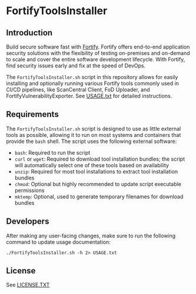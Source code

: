# FortifyToolsInstaller

## Introduction

Build secure software fast with [Fortify](https://www.microfocus.com/en-us/solutions/application-security). Fortify offers end-to-end application security solutions with the flexibility of testing on-premises and on-demand to scale and cover the entire software
development lifecycle.  With Fortify, find security issues early and fix at the speed of DevOps.

The `FortifyToolsInstaller.sh` script in this repository allows for easily installing and optionally running various Fortify tools commonly used in CI/CD pipelines, like ScanCentral Client, FoD Uploader, and FortifyVulnerabilityExporter. See [USAGE.txt](USAGE.txt) for detailed instructions.

## Requirements

The `FortifyToolsInstaller.sh` script is designed to use as little external tools as possible, allowing it to run on most systems and containers that provide the `bash` shell. The script uses the following external software:

* `bash`: Required to run the script
* `curl` or `wget`: Required to download tool installation bundles; the script will automatically select one of these tools based on availability
* `unzip`: Required for most tool installations to extract tool installation bundles
* `chmod`: Optional but highly recommended to update script executable permissions
* `mktemp`: Optional, used to generate temporary filenames for download bundles

## Developers

After making any user-facing changes, make sure to run the following command to update usage documentation:

```
./FortifyToolsInstaller.sh -h 2> USAGE.txt
```

## License

See [LICENSE.TXT](LICENSE.TXT)

